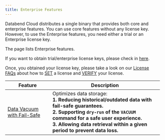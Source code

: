 ```yaml
---
title: Enterprise Features
---
```


Databend Cloud distributes a single binary that provides both core and enterprise features. You can use core features without any
license key. However, to use the Enterprise features, you need either a trial or an Enterprise license key.

The page lists Enterprise features.

If you want to obtain trial/enterprise license keys, please check in [here](https://databend.rs/doc/faq/license-faqs#obtain-a-license).

Once, you obtained your license key, please take a look on our [License FAQs](https://databend.rs/doc/faq/license-faqs/) about how to [SET](https://databend.rs/doc/faq/license-faqs/#set-a-license) a license
and [VERIFY](https://databend.rs/doc/faq/license-faqs/#verify-a-license) your license.



| Feature                                                                             | Description                                                                                                                                                                                                                                                             |
|-------------------------------------------------------------------------------------|-------------------------------------------------------------------------------------------------------------------------------------------------------------------------------------------------------------------------------------------------------------------------|
| [Data Vacuum with Fail-Safe](../14-sql-commands/00-ddl/20-table/91-vacuum-table.md) | Optimizes data storage:<br/>**1. Reducing historical/outdated data with fail-safe guarantees.** <br/> **2. Supporting `dry-run` of the `VACUUM` command for a safe user experience.** <br/> **3. Allowing data retrieval within a given period to prevent data loss.** |




